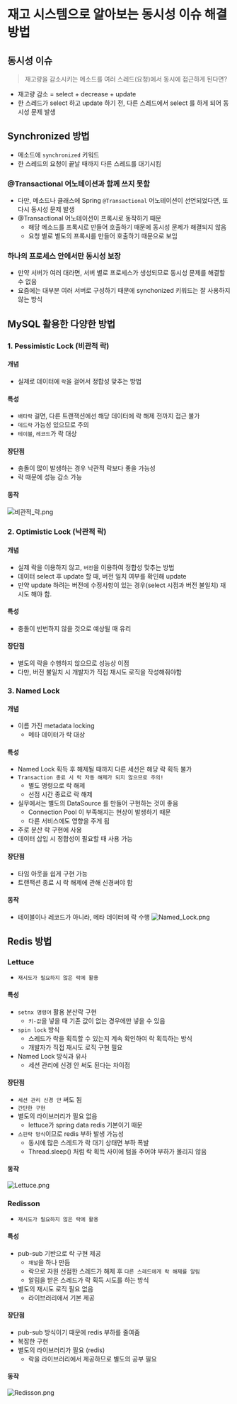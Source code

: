 # 재고 시스템으로 알아보는 동시성 이슈 해결방법

## 동시성 이슈

> 재고량을 감소시키는 메소드를 여러 스레드(요청)에서 동시에 접근하게 된다면?
- 재고량 감소 = select + decrease + update
- 한 스레드가 select 하고 update 하기 전, 다른 스레드에서 select 를 하게 되어 동시성 문제 발생

## Synchronized 방법
- 메소드에 `synchronized` 키워드
- 한 스레드의 요청이 끝날 때까지 다른 스레드를 대기시킴
### @Transactional 어노테이션과 함께 쓰지 못함
- 다만, 메소드나 클래스에 Spring `@Transactional` 어노테이션이 선언되었다면, 또다시 동시성 문제 발생
- @Transactional 어노테이션이 프록시로 동작하기 때문
  - 해당 메소드를 프록시로 만들어 호출하기 때문에 동시성 문제가 해결되지 않음
  - 요청 별로 별도의 프록시를 만들어 호출하기 때문으로 보임
### 하나의 프로세스 안에서만 동시성 보장
- 만약 서버가 여러 대라면, 서버 별로 프로세스가 생성되므로 동시성 문제를 해결할 수 없음
- 요즘에는 대부분 여러 서버로 구성하기 때문에 synchonized 키워드는 잘 사용하지 않는 방식

## MySQL 활용한 다양한 방법

### 1. Pessimistic Lock (비관적 락)
#### 개념
- 실제로 데이터에 `락`을 걸어서 정합성 맞추는 방법
#### 특성
- `배타락` 걸면, 다른 트랜잭션에선 해당 데이터에 락 해제 전까지 접근 불가
- `데드락` 가능성 있으므로 주의
- `테이블`, `레코드`가 락 대상
#### 장단점
- 충돌이 많이 발생하는 경우 낙관적 락보다 좋을 가능성
- 락 때문에 성능 감소 가능
#### 동작
![비관적_락.png](비관적_락.png)

### 2. Optimistic Lock (낙관적 락)
#### 개념
- 실제 락을 이용하지 않고, `버전`을 이용하여 정합성 맞추는 방법
- 데이터 select 후 update 할 때, 버전 일치 여부를 확인해 update
- 만약 update 하려는 버전에 수정사항이 있는 경우(select 시점과 버전 불일치) 재시도 해야 함.
#### 특성
- 충돌이 빈번하지 않을 것으로 예상될 때 유리
#### 장단점
- 별도의 락을 수행하지 않으므로 성능상 이점
- 다만, 버전 불일치 시 개발자가 직접 재시도 로직을 작성해줘야함

### 3. Named Lock
#### 개념
- 이름 가진 metadata locking
  - 메타 데이터가 락 대상
#### 특성
- Named Lock 획득 후 해제될 때까지 다른 세션은 해당 락 획득 불가
- `Transaction 종료 시 락 자동 해제가 되지 않으므로 주의!`
  - 별도 명령으로 락 해제
  - 선점 시간 종료로 락 해제
- 실무에서는 별도의 DataSource 를 만들어 구현하는 것이 좋음
  - Connection Pool 이 부족해지는 현상이 발생하기 때문
  - 다른 서비스에도 영향을 주게 됨
- 주로 분산 락 구현에 사용
- 데이터 삽입 시 정합성이 필요할 때 사용 가능
#### 장단점
- 타임 아웃을 쉽게 구현 가능
- 트랜잭션 종료 시 락 해제에 관해 신경써야 함
#### 동작
- 테이블이나 레코드가 아니라, 메타 데이터에 락 수행
![Named_Lock.png](Named_Lock.png)

## Redis 방법

### Lettuce
- `재시도가 필요하지 않은 락에 활용`
#### 특성
- `setnx 명령어` 활용 분산락 구현
  - `키-값`을 넣을 때 기존 값이 없는 경우에만 넣을 수 있음
- `spin lock` 방식
  - 스레드가 락을 획득할 수 있는지 계속 확인하여 락 획득하는 방식
  - 개발자가 직접 재시도 로직 구현 필요
- Named Lock 방식과 유사
  - 세션 관리에 신경 안 써도 된다는 차이점
#### 장단점
- `세션 관리 신경 안` 써도 됨
- `간단한 구현`
- 별도의 라이브러리가 필요 없음
  - lettuce가 spring data redis 기본이기 때문 
- `스핀락 방식`이므로 redis 부하 발생 가능성
  - 동시에 많은 스레드가 락 대기 상태면 부하 폭발
  - Thread.sleep() 처럼 락 획득 사이에 텀을 주어야 부하가 몰리지 않음
#### 동작
![Lettuce.png](Lettuce.png)

### Redisson
- `재시도가 필요하지 않은 락에 활용`
#### 특성
- pub-sub 기반으로 락 구현 제공
  - `채널`을 하나 만듬
  - 락으로 자원 선점한 스레드가 해제 후 `다른 스레드에게 락 해제를 알림`
  - 알림을 받은 스레드가 락 획득 시도를 하는 방식
- 별도의 재시도 로직 필요 없음
  - 라이브러리에서 기본 제공
#### 장단점
- pub-sub 방식이기 때문에 redis 부하를 줄여줌
- 복잡한 구현
- 별도의 라이브러리가 필요 (redis)
  - 락을 라이브러리에서 제공하므로 별도의 공부 필요
#### 동작
![Redisson.png](Redisson.png)